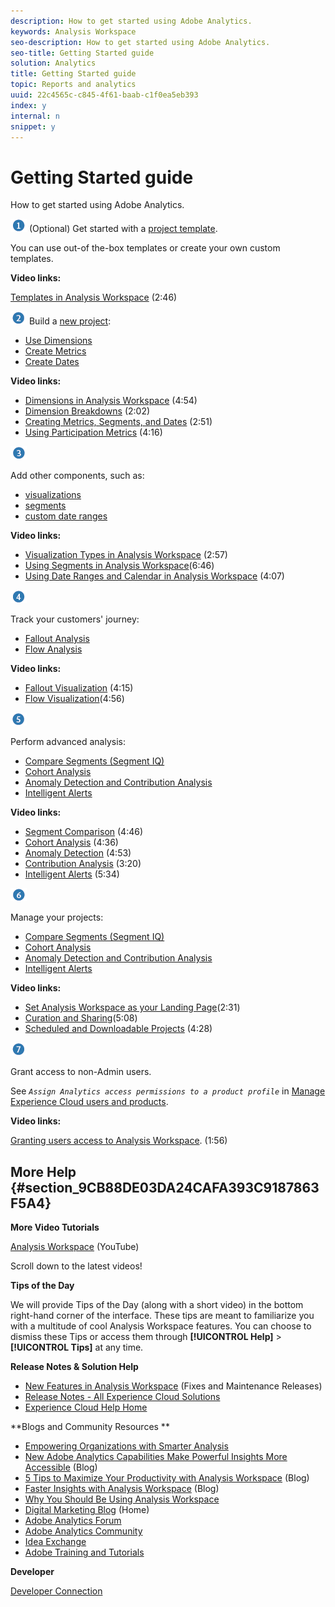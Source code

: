 ```yaml
---
description: How to get started using Adobe Analytics.
keywords: Analysis Workspace
seo-description: How to get started using Adobe Analytics.
seo-title: Getting Started guide
solution: Analytics
title: Getting Started guide
topic: Reports and analytics
uuid: 22c4565c-c845-4f61-baab-c1f0ea5eb393
index: y
internal: n
snippet: y
---
```


# Getting Started guide

How to get started using Adobe Analytics.

 ![](assets/step1_icon.png) (Optional) Get started with a [project template](../analysis-workspace/build-workspace-project/starter-projects.md#concept_49B9A327C5004DB0A4BE6291435625C5).

You can use out-of the-box templates or create your own custom templates.

**Video links:**

[Templates in Analysis Workspace](https://www.youtube.com/watch?v=aRgYwPneVXg&list=PL2tCx83mn7GuNnQdYGOtlyCu0V5mEZ8sS&index=6) (2:46)

![](assets/step2_icon.png) Build a [new project](../analysis-workspace/build-workspace-project/t-freeform-project.md#task_C2C698ACC7954062A28E4784911E6CF2):

* [Use Dimensions](../analysis-workspace/components/dimensions/t-breakdown-fa.md#task_B594DA2476E84DFDA8279E831F0BD9C4) 
* [Create Metrics](../analysis-workspace/components/apply-create-metrics.md#concept_941E9463B88D4EC59076B0E3D76F7C5B) 
* [Create Dates](../analysis-workspace/components/calendar-date-ranges/custom-date-ranges.md#concept_2FE8C98A6CF649FEAA8B3C7C059CC174)

**Video links:**

* [Dimensions in Analysis Workspace](https://www.youtube.com/watch?v=P9W0hhIHhCs&index=12&list=PL2tCx83mn7GuNnQdYGOtlyCu0V5mEZ8sS) (4:54) 
* [Dimension Breakdowns](https://www.youtube.com/watch?v=3mQ2HN7-lIc&list=PL2tCx83mn7GuNnQdYGOtlyCu0V5mEZ8sS&index=13) (2:02) 
* [Creating Metrics, Segments, and Dates](https://www.youtube.com/watch?v=XXJuNAte8E8&index=25&list=PL2tCx83mn7GuNnQdYGOtlyCu0V5mEZ8sS) (2:51) 
* [Using Participation Metrics](https://www.youtube.com/watch?v=ngmJHcg65o8&list=PL2tCx83mn7GuNnQdYGOtlyCu0V5mEZ8sS&index=32) (4:16)

![](assets/step3_icon.png)

Add other components, such as:

* [visualizations](../analysis-workspace//freeform-analysis-visualizations.md#concept_09242627629147A88A68F1506954C276) 
* [segments](../analysis-workspace/components/t-freeform-project-segment.md#task_11C6A2C7717B48049E5750B9D20FEC80) 
* [custom date ranges](../analysis-workspace/components/calendar-date-ranges/calendar.md#concept_7705EA2616284F7185D82F5E872257FE)

**Video links:**

* [Visualization Types in Analysis Workspace](https://www.youtube.com/watch?v=b1zLEywRa6w&index=39&list=PL2tCx83mn7GuNnQdYGOtlyCu0V5mEZ8sS) (2:57) 
* [Using Segments in Analysis Workspace](QlUCdQDnni4&index=33&list=PL2tCx83mn7GuNnQdYGOtlyCu0V5mEZ8sS)(6:46) 
* [Using Date Ranges and Calendar in Analysis Workspace](https://www.youtube.com/watch?v=L4FSrxr3SDA&list=PL2tCx83mn7GuNnQdYGOtlyCu0V5mEZ8sS&index=28) (4:07)

![](assets/step4_icon.png)

Track your customers' journey:

* [Fallout Analysis](../analysis-workspace//fallout/fallout-flow.md#concept_D7ED51D138C747CA8F35BD93F21E79A6) 
* [Flow Analysis](../analysis-workspace//c-flow/flow.md#concept_2F210EC358ED4887AE6DAA8C095DB55E)

**Video links:**

* [Fallout Visualization](https://www.youtube.com/watch?v=VcrfHSyIoj8&index=52&list=PL2tCx83mn7GuNnQdYGOtlyCu0V5mEZ8sS) (4:15) 
* [Flow Visualization](https://www.youtube.com/watch?v=3R1HTM7y_RM&index=55&list=PL2tCx83mn7GuNnQdYGOtlyCu0V5mEZ8sS)(4:56)

![](assets/step5_icon.png)

Perform advanced analysis:

* [Compare Segments (Segment IQ)](../analysis-workspace/c-panels/c-segment-comparison/segment-comparison.md#concept_74FAC1C6D0204F9190A110B0D9005793) 
* [Cohort Analysis](../analysis-workspace//cohort-table/cohort-analysis.md#concept_9D240A490265427DA694D18D14EACC0E) 
* [Anomaly Detection and Contribution Analysis](../analysis-workspace/virtual-analyst/c-anomaly-detection/anomaly-detection.md#concept_65E7C869C20B4509984189C8FD971F0E) 
* [Intelligent Alerts](../analysis-workspace/c-intelligent-alerts/intellligent-alerts.md#concept_3B41B293C0C444038A9F3068A7676D42)

**Video links:**

* [Segment Comparison](https://www.youtube.com/watch?v=fO3PNB93U_w&list=PL2tCx83mn7GuNnQdYGOtlyCu0V5mEZ8sS&index=38) (4:46) 
* [Cohort Analysis](https://www.youtube.com/watch?v=kqOIYrvV-co&index=45&list=PL2tCx83mn7GuNnQdYGOtlyCu0V5mEZ8sS) (4:36) 
* [Anomaly Detection](https://www.youtube.com/watch?v=krXyQCjXoeU&index=63&list=PL2tCx83mn7GuNnQdYGOtlyCu0V5mEZ8sS) (4:53) 
* [Contribution Analysis](https://www.youtube.com/watch?v=MbpeJIADtGk&index=64&list=PL2tCx83mn7GuNnQdYGOtlyCu0V5mEZ8sS) (3:20) 
* [Intelligent Alerts](https://www.youtube.com/watch?v=UVH9xr_2REA&list=PL2tCx83mn7GuNnQdYGOtlyCu0V5mEZ8sS&index=65) (5:34)

![](assets/step6_icon.png)

Manage your projects:

* [Compare Segments (Segment IQ)](../analysis-workspace/c-panels/c-segment-comparison/segment-comparison.md#concept_74FAC1C6D0204F9190A110B0D9005793) 
* [Cohort Analysis](../analysis-workspace//cohort-table/cohort-analysis.md#concept_9D240A490265427DA694D18D14EACC0E) 
* [Anomaly Detection and Contribution Analysis](../analysis-workspace/virtual-analyst/c-anomaly-detection/anomaly-detection.md#concept_65E7C869C20B4509984189C8FD971F0E) 
* [Intelligent Alerts](../analysis-workspace/c-intelligent-alerts/intellligent-alerts.md#concept_3B41B293C0C444038A9F3068A7676D42)

**Video links:**

* [Set Analysis Workspace as your Landing Page](https://www.youtube.com/watch?v=5wpuF2SZdJg&index=7&list=PL2tCx83mn7GuNnQdYGOtlyCu0V5mEZ8sS)(2:31) 
* [Curation and Sharing](https://www.youtube.com/watch?v=LJJRskdmlOg&list=PL2tCx83mn7GuNnQdYGOtlyCu0V5mEZ8sS&index=58)(5:08) 
* [Scheduled and Downloadable Projects](https://www.youtube.com/watch?v=MknvINlnJF4&index=62&list=PL2tCx83mn7GuNnQdYGOtlyCu0V5mEZ8sS) (4:28)

![](assets/step7_icon.png)

Grant access to non-Admin users.

See *`Assign Analytics access permissions to a product profile`* in [Manage Experience Cloud users and products](https://marketing.adobe.com/resources/help/en_US/mcloud/admin_getting_started.html).

**Video links:**

[Granting users access to Analysis Workspace](https://www.youtube.com/watch?v=QQN5RGiyUdo&index=3&list=PL2tCx83mn7GuNnQdYGOtlyCu0V5mEZ8sS). (1:56)

## More Help {#section_9CB88DE03DA24CAFA393C9187863F5A4}

**More Video Tutorials**

[Analysis Workspace](https://www.youtube.com/playlist?list=PL2tCx83mn7GuNnQdYGOtlyCu0V5mEZ8sS) (YouTube)

Scroll down to the latest videos!

**Tips of the Day**

We will provide Tips of the Day (along with a short video) in the bottom right-hand corner of the interface. These tips are meant to familiarize you with a multitude of cool Analysis Workspace features. You can choose to dismiss these Tips or access them through **[!UICONTROL Help]** > **[!UICONTROL Tips]** at any time.

**Release Notes & Solution Help**

* [New Features in Analysis Workspace](../analysis-workspace/new-features-in-analysis-workspace.md#concept_EDB651D6F41E4F7BB4EB5E1EBB95D195) (Fixes and Maintenance Releases) 
* [Release Notes - All Experience Cloud Solutions](https://marketing.adobe.com/resources/help/en_US/whatsnew/) 
* [Experience Cloud Help Home](https://marketing.adobe.com/resources/help/en_US/home/)

**Blogs and Community Resources **

* [Empowering Organizations with Smarter Analysis](https://blogs.adobe.com/digitalmarketing/analytics/adobe-analytics-fall-2016-release-empowering-organizations-smarter-analysis/) 
* [New Adobe Analytics Capabilities Make Powerful Insights More Accessible](https://blogs.adobe.com/digitalmarketing/analytics/new-adobe-analytics-capabilities-make-powerful-insights-accessible/) (Blog) 
* [5 Tips to Maximize Your Productivity with Analysis Workspace](https://blogs.adobe.com/digitalmarketing/analytics/5-tips-maximize-productivity-analysis-workspace/) (Blog) 
* [Faster Insights with Analysis Workspace](http://blogs.adobe.com/digitalmarketing/analytics/faster-insights-with-the-analysis-workspace/) (Blog) 
* [Why You Should Be Using Analysis Workspace](http://blogs.adobe.com/digitalmarketing/analytics/why-you-should-be-using-analysis-workspace-in-adobe-analytics/) 
* [Digital Marketing Blog](http://blogs.adobe.com/digitalmarketing/analytics/) (Home) 
* [Adobe Analytics Forum](http://help-forums.adobe.com/content/adobeforums/en/analytics-forum/adobe-analytics.html) 
* [Adobe Analytics Community](https://helpx.adobe.com/marketing-cloud/analytics.html) 
* [Idea Exchange](http://ideas.omniture.com/t5/Adobe-Idea-Exchange-for-Omniture/idb-p/IdeaExchange3) 
* [Adobe Training and Tutorials](http://helpx.adobe.com/learning.html?promoid=KAUDK)

**Developer**

[Developer Connection](https://marketing.adobe.com/developer) 
